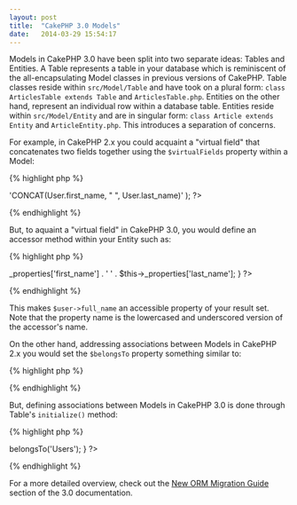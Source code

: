 ```yaml
---
layout: post
title:  "CakePHP 3.0 Models"
date:   2014-03-29 15:54:17
---
```


Models in CakePHP 3.0 have been split into two separate ideas: Tables and Entities. A Table represents a table in your database which is reminiscent of the all-encapsulating Model classes in previous versions of CakePHP. Table classes reside within `src/Model/Table` and have took on a plural form: `class ArticlesTable extends Table` and `ArticlesTable.php`. Entities on the other hand, represent an individual row within a database table. Entities reside within `src/Model/Entity` and are in singular form: `class Article extends Entity` and `ArticleEntity.php`. This introduces a separation of concerns.

For example, in CakePHP 2.x you could acquaint a "virtual field" that concatenates two fields together using the `$virtualFields` property within a Model:

{% highlight php %}
<?php
public $virtualFields = array(
	'full_name' => 'CONCAT(User.first_name, " ", User.last_name)'
);
?>
{% endhighlight %}

But, to aquaint a "virtual field" in CakePHP 3.0, you would define an accessor method within your Entity such as:

{% highlight php %}
<?php
public function getFullName() {
	return $this->_properties['first_name'] . '  ' .
	$this->_properties['last_name'];
}
?>
{% endhighlight %}

This makes `$user->full_name` an accessible property of your result set. Note that the property name is the lowercased and underscored version of the accessor's name.

On the other hand, addressing associations between Models in CakePHP 2.x you would set the `$belongsTo` property something similar to:

{% highlight php %}
<?php
public $belongsTo = array('User');
?>
{% endhighlight %}

But, defining associations between Models in CakePHP 3.0 is done through Table's `initialize()` method:


{% highlight php %}
<?php
public function initialize(array $config) {
	$this->belongsTo('Users');
}
?>
{% endhighlight %}

For a more detailed overview, check out the [New ORM Migration Guide][orm-migration] section of the 3.0 documentation.

[orm-migration]: http://book.cakephp.org/3.0/en/appendices/orm-migration.html

